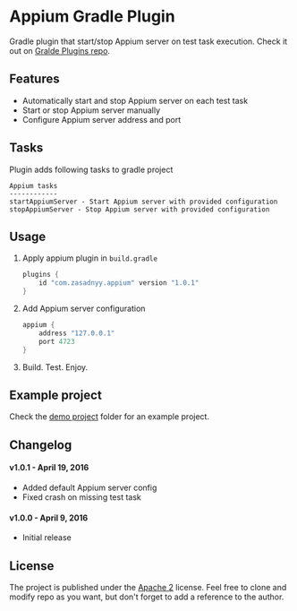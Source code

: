# Appium Gradle Plugin
Gradle plugin that start/stop Appium server on test task execution. Check it out on [Gralde Plugins repo](https://plugins.gradle.org/plugin/com.zasadnyy.appium).

## Features
* Automatically start and stop Appium server on each test task
* Start or stop Appium server manually
* Configure Appium server address and port

## Tasks
Plugin adds following tasks to gradle project

    Appium tasks
    ------------
    startAppiumServer - Start Appium server with provided configuration
    stopAppiumServer - Stop Appium server with provided configuration

## Usage
1. Apply appium plugin in `build.gradle`

    ```groovy
    plugins {
        id "com.zasadnyy.appium" version "1.0.1"
    }
    ```

1. Add Appium server configuration

    ```groovy
    appium {
        address "127.0.0.1"
        port 4723
    }
    ```
1. Build. Test. Enjoy.


## Example project
Check the [demo project](https://github.com/zasadnyy/appium-gradle-plugin/tree/master/demo) folder for an example project.


## Changelog

#### v1.0.1 - April 19, 2016
  * Added default Appium server config
  * Fixed crash on missing test task

#### v1.0.0 - April 9, 2016
  * Initial release


## License
The project is published under the [Apache 2](https://github.com/zasadnyy/appium-gradle-plugin/blob/master/LICENSE) license. Feel free to clone and modify repo as you want, but don't forget to add a reference to the author.
